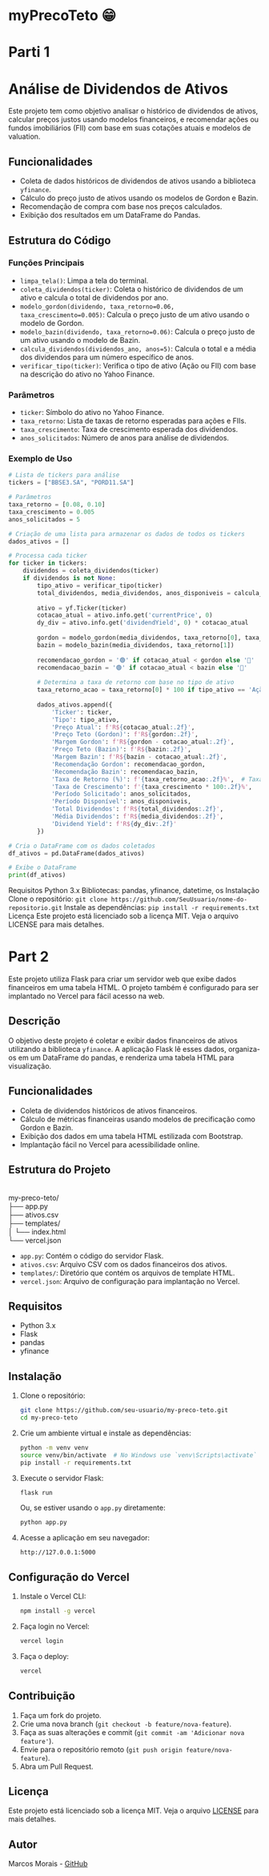 ﻿# myPrecoTeto 😁
# Parti 1
# Análise de Dividendos de Ativos

Este projeto tem como objetivo analisar o histórico de dividendos de ativos, calcular preços justos usando modelos financeiros, e recomendar ações ou fundos imobiliários (FII) com base em suas cotações atuais e modelos de valuation.

## Funcionalidades

- Coleta de dados históricos de dividendos de ativos usando a biblioteca `yfinance`.
- Cálculo do preço justo de ativos usando os modelos de Gordon e Bazin.
- Recomendação de compra com base nos preços calculados.
- Exibição dos resultados em um DataFrame do Pandas.

## Estrutura do Código

### Funções Principais

- `limpa_tela()`: Limpa a tela do terminal.
- `coleta_dividendos(ticker)`: Coleta o histórico de dividendos de um ativo e calcula o total de dividendos por ano.
- `modelo_gordon(dividendo, taxa_retorno=0.06, taxa_crescimento=0.005)`: Calcula o preço justo de um ativo usando o modelo de Gordon.
- `modelo_bazin(dividendo, taxa_retorno=0.06)`: Calcula o preço justo de um ativo usando o modelo de Bazin.
- `calcula_dividendos(dividendos_ano, anos=5)`: Calcula o total e a média dos dividendos para um número específico de anos.
- `verificar_tipo(ticker)`: Verifica o tipo de ativo (Ação ou FII) com base na descrição do ativo no Yahoo Finance.

### Parâmetros

- `ticker`: Símbolo do ativo no Yahoo Finance.
- `taxa_retorno`: Lista de taxas de retorno esperadas para ações e FIIs.
- `taxa_crescimento`: Taxa de crescimento esperada dos dividendos.
- `anos_solicitados`: Número de anos para análise de dividendos.

### Exemplo de Uso

```python
# Lista de tickers para análise
tickers = ["BBSE3.SA", "PORD11.SA"]

# Parâmetros
taxa_retorno = [0.08, 0.10]
taxa_crescimento = 0.005
anos_solicitados = 5

# Criação de uma lista para armazenar os dados de todos os tickers
dados_ativos = []

# Processa cada ticker
for ticker in tickers:
    dividendos = coleta_dividendos(ticker)
    if dividendos is not None:
        tipo_ativo = verificar_tipo(ticker)
        total_dividendos, media_dividendos, anos_disponiveis = calcula_dividendos(dividendos, anos_solicitados)
        
        ativo = yf.Ticker(ticker)
        cotacao_atual = ativo.info.get('currentPrice', 0)
        dy_div = ativo.info.get('dividendYield', 0) * cotacao_atual
        
        gordon = modelo_gordon(media_dividendos, taxa_retorno[0], taxa_crescimento)
        bazin = modelo_bazin(media_dividendos, taxa_retorno[1])
        
        recomendacao_gordon = '🟢' if cotacao_atual < gordon else '🔴'
        recomendacao_bazin = '🟢' if cotacao_atual < bazin else '🔴'
        
        # Determina a taxa de retorno com base no tipo de ativo
        taxa_retorno_acao = taxa_retorno[0] * 100 if tipo_ativo == 'Ação' else taxa_retorno[1] * 100
        
        dados_ativos.append({
            'Ticker': ticker,
            'Tipo': tipo_ativo,
            'Preço Atual': f'R${cotacao_atual:.2f}',
            'Preço Teto (Gordon)': f'R${gordon:.2f}',
            'Margem Gordon': f'R${gordon - cotacao_atual:.2f}',
            'Preço Teto (Bazin)': f'R${bazin:.2f}',
            'Margem Bazin': f'R${bazin - cotacao_atual:.2f}',
            'Recomendação Gordon': recomendacao_gordon,
            'Recomendação Bazin': recomendacao_bazin,
            'Taxa de Retorno (%)': f'{taxa_retorno_acao:.2f}%',  # Taxa de retorno condicional
            'Taxa de Crescimento': f'{taxa_crescimento * 100:.2f}%',
            'Período Solicitado': anos_solicitados,
            'Período Disponível': anos_disponiveis,
            'Total Dividendos': f'R${total_dividendos:.2f}',
            'Média Dividendos': f'R${media_dividendos:.2f}',
            'Dividend Yield': f'R${dy_div:.2f}'
        })

# Cria o DataFrame com os dados coletados
df_ativos = pd.DataFrame(dados_ativos)

# Exibe o DataFrame
print(df_ativos)
```
Requisitos
Python 3.x
Bibliotecas: pandas, yfinance, datetime, os
Instalação
Clone o repositório:
```git clone https://github.com/SeuUsuario/nome-do-repositorio.git```
Instale as dependências:
```pip install -r requirements.txt```
Licença
Este projeto está licenciado sob a licença MIT. Veja o arquivo LICENSE para mais detalhes.


# Part 2
Este projeto utiliza Flask para criar um servidor web que exibe dados financeiros em uma tabela HTML. O projeto também é configurado para ser implantado no Vercel para fácil acesso na web.

## Descrição

O objetivo deste projeto é coletar e exibir dados financeiros de ativos utilizando a biblioteca `yfinance`. A aplicação Flask lê esses dados, organiza-os em um DataFrame do pandas, e renderiza uma tabela HTML para visualização. 

## Funcionalidades

- Coleta de dividendos históricos de ativos financeiros.
- Cálculo de métricas financeiras usando modelos de precificação como Gordon e Bazin.
- Exibição dos dados em uma tabela HTML estilizada com Bootstrap.
- Implantação fácil no Vercel para acessibilidade online.

## Estrutura do Projeto
<br /> my-preco-teto/ 
<br />├── app.py
<br />├── ativos.csv
<br />├── templates/
<br />│ └── index.html
<br />└── vercel.json

- `app.py`: Contém o código do servidor Flask.
- `ativos.csv`: Arquivo CSV com os dados financeiros dos ativos.
- `templates/`: Diretório que contém os arquivos de template HTML.
- `vercel.json`: Arquivo de configuração para implantação no Vercel.

## Requisitos

- Python 3.x
- Flask
- pandas
- yfinance

## Instalação

1. Clone o repositório:
    ```sh
    git clone https://github.com/seu-usuario/my-preco-teto.git
    cd my-preco-teto
    ```

2. Crie um ambiente virtual e instale as dependências:
    ```sh
    python -m venv venv
    source venv/bin/activate  # No Windows use `venv\Scripts\activate`
    pip install -r requirements.txt
    ```

3. Execute o servidor Flask:
    ```sh
    flask run
    ```

    Ou, se estiver usando o `app.py` diretamente:
    ```sh
    python app.py
    ```

4. Acesse a aplicação em seu navegador:
    ```
    http://127.0.0.1:5000
    ```

## Configuração do Vercel

1. Instale o Vercel CLI:
    ```sh
    npm install -g vercel
    ```

2. Faça login no Vercel:
    ```sh
    vercel login
    ```

3. Faça o deploy:
    ```sh
    vercel
    ```

## Contribuição

1. Faça um fork do projeto.
2. Crie uma nova branch (`git checkout -b feature/nova-feature`).
3. Faça as suas alterações e commit (`git commit -am 'Adicionar nova feature'`).
4. Envie para o repositório remoto (`git push origin feature/nova-feature`).
5. Abra um Pull Request.

## Licença

Este projeto está licenciado sob a licença MIT. Veja o arquivo [LICENSE](LICENSE) para mais detalhes.

## Autor

Marcos Morais - [GitHub](https://github.com/marcosmoraisjr)
